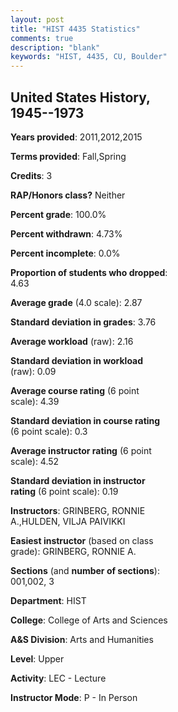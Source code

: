 ```yaml
---
layout: post
title: "HIST 4435 Statistics"
comments: true
description: "blank"
keywords: "HIST, 4435, CU, Boulder"
--- 
```

<head>
<script src="https://ajax.googleapis.com/ajax/libs/jquery/2.1.3/jquery.min.js"></script>
<script src="https://dl.dropboxusercontent.com/s/pc42nxpaw1ea4o9/highcharts.js?dl=0"></script>
<!-- <script src="../assets/js/highcharts.js"></script> -->
<style type="text/css">@font-face {
	font-family: "Bebas Neue";
	src: url(https://www.filehosting.org/file/details/544349/BebasNeue%20Regular.otf) format("opentype");
	}
	h1.Bebas { 
		font-family: "Bebas Neue", Verdana, Tahoma;
	}
</style>
</head>
<body>
	<div id="container" style="float: right; width: 45%; height: 88%; margin-left: 2.5%; margin-right: 2.5%;"></div>
	<script language="JavaScript">
		$(document).ready(function() {
		var chart = {type: 'column'};
		var title = {text: 'Grade Distribution'};
		var xAxis = {categories: ['A','B','C','D','F'],crosshair: true};
		var yAxis = {min: 0,title: {text: 'Percentage'}};
		var tooltip = {headerFormat: '<center><b><span style="font-size:20px">{point.key}</span></b></center>',
		               pointFormat: '<td style="padding:0"><b>{point.y:.1f}%</b></td>',
		               footerFormat: '</table>',shared: true,useHTML: true};
		var plotOptions = {column: {pointPadding: 0.0,borderWidth: 0}};  
		var credits = {enabled: false};var series= [{name: 'Percent',data: [19.42,58.25,18.45,1.94,1.94,]}];
		var json = {};
		json.chart = chart;
		json.title = title;
		json.tooltip = tooltip;
		json.xAxis = xAxis;
		json.yAxis = yAxis;  
		json.series = series;
		json.plotOptions = plotOptions;  
		json.credits = credits;
		$('#container').highcharts(json);
	});
	</script>
</body>
			   
## United States History, 1945--1973

**Years provided**: 2011,2012,2015

**Terms provided**: Fall,Spring

**Credits**: 3

**RAP/Honors class?** Neither

**Percent grade**: 100.0%

**Percent withdrawn**: 4.73%

**Percent incomplete**: 0.0%

**Proportion of students who dropped**: 4.63

**Average grade** (4.0 scale): 2.87

**Standard deviation in grades**: 3.76

**Average workload** (raw): 2.16

**Standard deviation in workload** (raw): 0.09

**Average course rating** (6 point scale): 4.39

**Standard deviation in course rating** (6 point scale): 0.3

**Average instructor rating** (6 point scale): 4.52

**Standard deviation in instructor rating** (6 point scale): 0.19

**Instructors**: GRINBERG, RONNIE A.,HULDEN, VILJA PAIVIKKI

**Easiest instructor** (based on class grade): GRINBERG, RONNIE A.

**Sections** (and **number of sections**): 001,002, 3

**Department**: HIST

**College**: College of Arts and Sciences

**A&S Division**: Arts and Humanities

**Level**: Upper

**Activity**: LEC - Lecture

**Instructor Mode**: P  - In Person